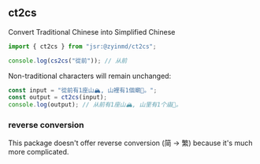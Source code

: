 ## ct2cs

Convert Traditional Chinese into Simplified Chinese

```js
import { ct2cs } from "jsr:@zyinmd/ct2cs";

console.log(cs2cs("從前")); // 从前
```

Non-traditional characters will remain unchanged:

```js
const input = "從前有1座山🏔️, 山裡有1個廟🏯。";
const output = ct2cs(input);
console.log(output); // 从前有1座山🏔️, 山里有1个庙🏯。
```

### reverse conversion

This package doesn't offer reverse conversion (简 → 繁) because it's much more complicated.
